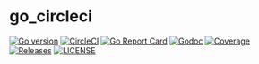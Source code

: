 # go_circleci

[![Go version](https://img.shields.io/badge/go-1.11.5-blue.svg)](https://github.com/moovweb/gvm)
[![CircleCI](https://circleci.com/gh/ewangdx/go_circleci.svg?style=svg&circle-token=f2062f8bae0aee80ef408bcfff103e2ab73d8b39)](https://circleci.com/gh/ewangdx/go_circleci)
[![Go Report Card](https://goreportcard.com/badge/github.com/ewangdx/go_circleci)](https://goreportcard.com/report/github.com/ewangdx/go_circleci)
[![Godoc](http://img.shields.io/badge/go-documentation-blue.svg?style=flat-square)](https://godoc.org/github.com/iotexproject/iotex-core)
[![Coverage](https://codecov.io/gh/ewangdx/go_circleci/branch/master/graph/badge.svg)](https://codecov.io/gh/ewangdx/go_circleci)
[![Releases](https://img.shields.io/github/release/iotexproject/iotex-core/all.svg?style=flat-square)](https://github.com/ewangdx/go_circleci/releases)
[![LICENSE](https://img.shields.io/badge/License-Apache%202.0-blue.svg)](LICENSE)

